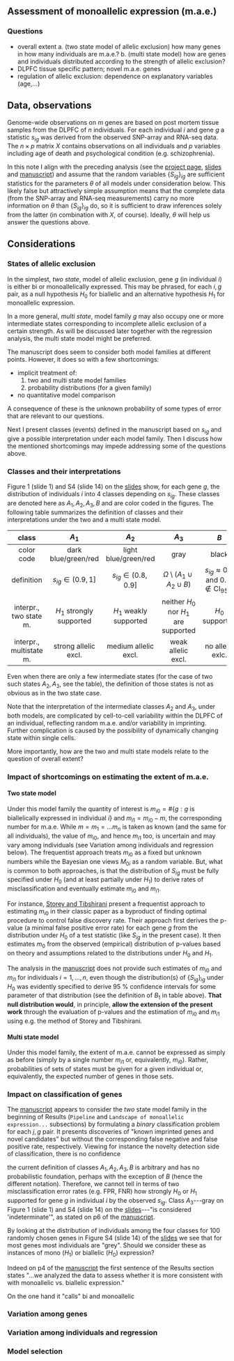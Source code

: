 ## Assessment of monoallelic expression (m.a.e.)

### Questions

* overall extent
    a. (two state model of allelic exclusion) how many genes in how many individuals are m.a.e.?
    b. (multi state model) how are genes and individuals distributed according to the strength of allelic exclusion?
* DLPFC tissue specific pattern; novel m.a.e. genes
* regulation of allelic exclusion: dependence on explanatory variables (age,...)

## Data, observations

Genome-wide observations on $m$ genes are based on post mortem tissue samples from the DLPFC of $n$ individuals.  For each individual $i$ and gene $g$ a statistic $s_{ig}$ was derived from the observed SNP-array and RNA-seq data.  The $n \times p$ matrix $X$ contains observations on all individuals and $p$ variables including age of death and psychological condition (e.g. schizophrenia).

In this note I align with the preceding analysis (see the [project page], [slides] and [manuscript]) and assume that the random variables $\{S_{ig}\}_{ig}$ are sufficient statistics for the parameters $\theta$ of all models under consideration below.  This likely false but attractively simple assumption means that the complete data (from the SNP-array and RNA-seq measurements) carry no more information on $\theta$ than $\{S_{ig}\}_{ig}$ do, so it is sufficient to draw inferences solely from the latter (in combination with $X$, of course).  Ideally, $\theta$ will help us answer the questions above.

## Considerations

### States of allelic exclusion

In the simplest, *two state*, model of allelic exclusion, gene $g$ (in individual $i$) is either bi or monoallelically expressed.  This may be phrased, for each $i,g$ pair, as a null hypothesis $H_0$ for biallelic and an alternative hypothesis $H_1$ for monoallelic expression.

In a more general, *multi state*, model family $g$ may also occupy one or more intermediate states corresponding to incomplete allelic exclusion of a certain strength. As will be discussed later together with the regression analysis, the multi state model might be preferred.

The manuscript does seem to consider both model families at different points.  However, it does so with a few shortcomings:

* implicit treatment of:
    1. two and multi state model families
    2. probability distributions (for a given family)
* no quantitative model comparison

A consequence of these is the unknown probability of some types of error that are relevant to our questions.

Next I present classes (events) defined in the manuscript based on $s_{ig}$ and give a possible interpretation under each model family.  Then I discuss how the mentioned shortcomings may impede addressing some of the questions above.

### Classes and their interpretations

Figure 1 (slide 1) and S4 (slide 14) on the [slides] show, for each gene $g$, the distribution of individuals $i$ into 4 classes depending on $s_{ig}$.  These classes are denoted here as $A_1, A_2, A_3, B$ and are color coded in the figures.  The following table summarizes the definition of classes and their interpretations under the two and a multi state model.

|       class       |      $A_1$        |      $A_2$        |       $A_3$       |      $B$          |
|:-----------------:|:-----------------:|:-----------------:|:-----------------:|:-----------------:|
| color code        | dark blue/green/red  | light blue/green/red |      gray         |       black       |
|    definition     | $s_{ig} \in (0.9, 1]$ | $s_{ig} \in (0.8, 0.9]$ | $\Omega \setminus (A_1 \cup A_2 \cup B)$ | $s_{ig} \approx 0.5$ and $0.7 \notin \mathrm{CI}_{95 \%}$ |
| interpr., two  state m. | $H_1$ strongly supported | $H_1$ weakly supported | neither $H_0$ nor $H_1$ are supported | $H_0$ supported |
| interpr., multistate m. | strong allelic excl. | medium allelic excl. | weak allelic excl. | no allelic exlc. |

Even when there are only a few intermediate states (for the case of two such states $A_2, A_3$, see the table), the definition of those states is not as obvious as in the two state case.

Note that the interpretation of the intermediate classes $A_2$ and $A_3$, under both models, are complicated by cell-to-cell variability within the DLPFC of an individual, reflecting random m.a.e. and/or variability in imprinting.  Further complication is caused by the possibility of dynamically changing state within single cells.

More importantly, how are the two and multi state models relate to the question of overall extent?

### Impact of shortcomings on estimating the extent of m.a.e.

#### Two state model

Under this model family the quantity of interest is $m_{i0} = \# \{g:g$ is biallelically expressed in individual $i\}$ and $m_{i1} = m_{i0} - m$, the corresponding number for m.a.e.  While $m=m_1=...m_n$ is taken as known (and the same for all individuals), the value of $m_{i0}$, and hence $m_{i1}$ too, is uncertain and may vary among individuals (see Variation among individuals and regression below).  The frequentist approach treats $m_{i0}$ as a fixed but unknown numbers while the Bayesian one views $M_{0i}$ as a random variable.  But, what is common to both approaches, is that the distribution of $S_{ig}$ must be fully specified under $H_0$ (and at least partially under $H_1$) to derive rates of misclassification and eventually estimate $m_{i0}$ and $m_{i1}$.

For instance, [Storey and Tibshirani] present a frequentist approach to estimating $m_{i0}$ in their classic paper as a byproduct of finding optimal procedure to control false discovery rate.  Their approach first derives the p-value (a minimal false positive error rate) for each gene $g$ from the distribution under $H_0$ of a test statistic (like $S_{ig}$ in the present case).  It then estimates $m_0$ from the observed (empirical) distribution of p-values based on theory and assumptions related to the distributions under $H_0$ and $H_1$.

The analysis in the [manuscript] does not provide such estimates of $m_{i0}$ and $m_{i1}$ for individuals $i=1,...,n$, even though the distribution(s) of $\{S_{ig}\}_{ig}$ under $H_0$ was evidently specified to derive 95 % confidence intervals for some parameter of that distribution (see the definition of $B_1$ in table above).  **That null distribution would**, in principle, **allow the extension of the present work** through the evaluation of p-values and the estimation of $m_{i0}$ and $m_{i1}$ using e.g. the method of Storey and Tibshirani.

#### Multi state model

Under this model family, the extent of m.a.e. cannot be expressed as simply as before (simply by a single number $m_{i1}$ or, equivalently, $m_{i0}$).  Rather, probabilities of sets of states must be given for a given individual or, equivalently, the expected number of genes in those sets.

### Impact on classification of genes

The [manuscript] appears to consider the *two* state model family in the beginning of Results (`Pipeline` and `Landscape of monoallelic expression...` subsections) by formulating a *binary* classification problem for each $j,g$ pair.  It presents discoveries of "known imprinted genes and novel candidates" but without the corresponding false negative and false positive rate, respectively.  Viewing for instance the novelty detection side of classification, there is no confidence

the current definition of classes $A_1, A_2, A_3, B$ is arbitrary and has no probabilistic foundation, perhaps with the exception of $B$ (hence the different notation).  Therefore, we cannot tell in terms of two misclassification error rates (e.g. FPR, FNR) how strongly $H_0$ or $H_1$ supported for gene $g$ in individual $i$ by the observed $s_{ig}$.  Class $A_3$---gray on Figure 1 (slide 1) and S4 (slide 14) on the [slides]---"is considered 'indeterminate'", as stated on p6 of the [manuscript].

By looking at the distribution of individuals among the four classes for 100 randomly chosen genes in Figure S4 (slide 14) of the [slides] we see that for most genes most individuals are "grey".  Should we consider these as instances of mono ($H_1$) or biallelic ($H_0$) expression?

Indeed on p4 of the [manuscript] the first sentence of the Results section states "...we analyzed the data to assess whether it is more consistent with with monoallelic vs. biallelic expression."

On the one hand it "calls" bi and monoallelic

### Variation among genes

### Variation among individuals and regression

### Model selection

[manuscript]: https://docs.google.com/document/d/1cWd4UH98SJR5lihDihC0ZO-C_A1-8MQ5COcixxCLzHE/edit?usp=sharing
[project page]: http://katahdin.mssm.edu/ifat/web/cm/home
[slides]: https://docs.google.com/presentation/d/1YvpA1AJ-zzir1Iw0F25tO9x8gkSAzqaO4fjB7K3zBhE/edit?usp=sharing
[Storey and Tibshirani]: http://www.pnas.org/content/100/16/9440.full
